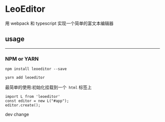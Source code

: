 # LeoEditor

用 webpack 和 typescript 实现一个简单的富文本编辑器

## usage

---

### NPM or YARN

```
npm install leoeditor --save
```

```
yarn add leoeditor
```

最简单的使用:初始化挂载到一个` html` 标签上

```
import L from 'leoeditor'
const editor = new L("#app");
editor.create();
```
dev change
